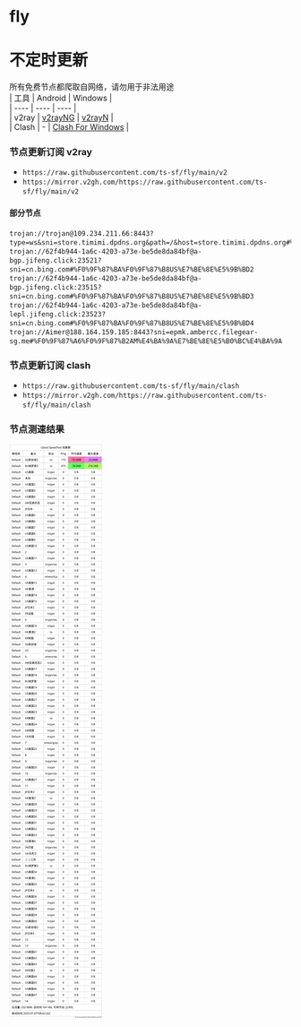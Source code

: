 # fly
# 不定时更新
所有免费节点都爬取自网络，请勿用于非法用途  
|  工具  | Android  | Windows  |  
|  ----  | ----   | ----  |  
| v2ray  | [v2rayNG](https://github.com/2dust/v2rayNG/releases) | [v2rayN](https://github.com/2dust/v2rayN/releases) |  
| Clash  | - | [Clash For Windows](https://github.com/2dust/clashN/releases) | 
  
### 节点更新订阅  v2ray
- `https://raw.githubusercontent.com/ts-sf/fly/main/v2`  
- `https://mirror.v2gh.com/https://raw.githubusercontent.com/ts-sf/fly/main/v2`  

#### 部分节点  
``` 
trojan://trojan@109.234.211.66:8443?type=ws&sni=store.timimi.dpdns.org&path=/&host=store.timimi.dpdns.org#%E6%9C%AA%E7%9F%A5
trojan://62f4b944-1a6c-4203-a73e-be5de8da84bf@a-bgp.jifeng.click:23521?sni=cn.bing.com#%F0%9F%87%BA%F0%9F%87%B8US%E7%BE%8E%E5%9B%BD2
trojan://62f4b944-1a6c-4203-a73e-be5de8da84bf@a-bgp.jifeng.click:23515?sni=cn.bing.com#%F0%9F%87%BA%F0%9F%87%B8US%E7%BE%8E%E5%9B%BD3
trojan://62f4b944-1a6c-4203-a73e-be5de8da84bf@a-lepl.jifeng.click:23523?sni=cn.bing.com#%F0%9F%87%BA%F0%9F%87%B8US%E7%BE%8E%E5%9B%BD4
trojan://Aimer@188.164.159.185:8443?sni=epmk.ambercc.filegear-sg.me#%F0%9F%87%A6%F0%9F%87%B2AM%E4%BA%9A%E7%BE%8E%E5%B0%BC%E4%BA%9A
```
### 节点更新订阅  clash
- `https://raw.githubusercontent.com/ts-sf/fly/main/clash`  
- `https://mirror.v2gh.com/https://raw.githubusercontent.com/ts-sf/fly/main/clash`  

### 节点测速结果
![image](traffic.png)
